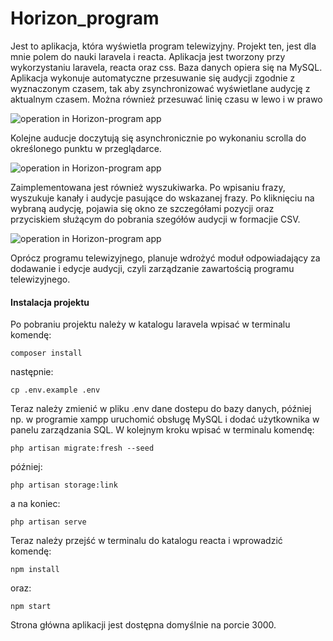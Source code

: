 # Horizon_program
Jest to aplikacja, która wyświetla program telewizyjny. Projekt ten, jest dla mnie polem do nauki laravela i reacta. Aplikacja jest tworzony przy wykorzystaniu laravela, reacta oraz css. Baza danych opiera się na MySQL.
Aplikacja wykonuje automatyczne przesuwanie się audycji zgodnie z wyznaczonym czasem, tak aby zsynchronizować wyświetlane audycję z aktualnym czasem. Można również przesuwać linię czasu w lewo i w prawo

<img src="https://i.imgur.com/sRZofTb.gif" alt="operation in Horizon-program app">

Kolejne auducje doczytują się asynchronicznie po wykonaniu scrolla do określonego punktu w przeglądarce.

<img src="https://i.imgur.com/GgRtZR2.gif" alt="operation in Horizon-program app">

Zaimplementowana jest również wyszukiwarka. Po wpisaniu frazy, wyszukuje kanały i audycje pasujące do wskazanej frazy. Po kliknięciu na wybraną audycję, pojawia się okno ze szczegółami pozycji oraz przyciskiem służącym do pobrania szegółów audycji w formacjie CSV.

<img src="https://i.imgur.com/9gxkuAs.gif" alt="operation in Horizon-program app">

Oprócz programu telewizyjnego, planuje wdrożyć moduł odpowiadający za dodawanie i edycje audycji, czyli zarządzanie zawartością programu telewizyjnego.

<h4>Instalacja projektu</h4>
Po pobraniu projektu należy w katalogu laravela wpisać w terminalu komendę:
<pre><code>composer install</code></pre>
następnie:
<pre><code>cp .env.example .env</code></pre>
Teraz należy zmienić w pliku .env dane dostepu do bazy danych, później np. w programie xampp uruchomić obsługę MySQL i dodać użytkownika w panelu zarządzania SQL.
W kolejnym kroku wpisać w terminalu komendę:
<pre><code>php artisan migrate:fresh --seed</code></pre>
później:
<pre><code>php artisan storage:link</code></pre>
a na koniec:
<pre><code>php artisan serve</code></pre>

Teraz należy przejść w terminalu do katalogu reacta i wprowadzić komendę:
<pre><code>npm install</code></pre>
oraz:
<pre><code>npm start</code></pre>
Strona główna aplikacji jest dostępna domyślnie na porcie 3000.
